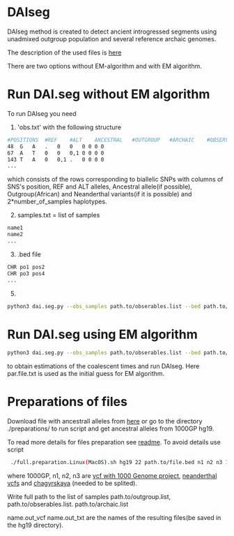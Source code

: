 
# DAIseg
DAIseg method is created to detect ancient introgressed segments using unadmixed outgroup population and several reference archaic genomes.  



The description of the used files is [here][1]









There are two options without EM-algorithm and with EM algorithm. 


# Run DAI.seg without EM algorithm
To run DAIseg you need
1) 'obs.txt' with  the following structure
```bash
#POSITIONS	#REF	#ALT	ANCESTRAL	#OUTGROUP	#ARCHAIC	#OBSERVATIONS
48	G	A	.	0	0	0 0 0 0 
67	A	T	0	0	0,1	0 0 0 0 
143	T	A	0	0,1	.	0 0 0 0
...
```
which consists of the rows corresponding to biallelic SNPs with columns of SNS's position, REF and ALT alleles, Ancestral allele(if possible), Outgroup(African) and Neanderthal variants(if it is possible) and 2*number_of_samples haplotypes. 

2) samples.txt = list of samples
```bash
name1
name2
...
```

3) .bed file
```bash
CHR	po1	pos2
CHR	po3	pos4
...
```
5) 


```bash
python3 dai.seg.py --obs_samples path.to/obserables.list --bed path.to/file.bed   --HMM_par par.file.txt --EM no --prepared_file ./preparations/hg19.all.chr22.txt --o out.chr22 --arch_cover ./preparations/hg19.arch.covering.chr22.txt --decoding posterior/viterbi --cut_off 0.9
```


# Run DAI.seg using EM algorithm

```bash
python3 dai.seg.py --obs_samples path.to/obserables.list --bed path.to/file.bed   --HMM_par par.file.txt --EM yes --EM_steps 20  --EM_samples 5 --prepared_file ./preparations/hg19.all.chr22.txt --o out.EM.chr22 --arch_cover ./preparations/hg19.arch.covering.chr22.txt  --decoding posterior/viterbi --cut_off 0.9
```
to obtain estimations of the  coalescent times and run DAIseg. Here par.file.txt is used as the initial guess for EM algorithm.

# Preparations of files

Download file with ancestrall alleles from [here][5] or go to the directory ./preparations/ to run script and get ancestral alleles from 1000GP hg19.

To read more details for files preparation see [readme][2]. To avoid details use script 
```bash
 ./full.preparation.Linux(MacOS).sh hg19 22 path.to/file.bed n1 n2 n3 1000GP path.to/obserables.list path.to/outgroup.list path.to/archaic.list name.out_vcf name.out_txt path.to/ancestral.alleles
```
where 1000GP, n1, n2, n3 are [vcf with 1000 Genome project][3], [neanderthal vcfs][4] and [chagyrskaya][5] (needed to be splited). 

Write full path to the list of samples path.to/outgroup.list,  path.to/obserables.list. path.to/archaic.list

name.out_vcf name.out_txt are the names of the resulting files(be saved in the hg19 directory).




[1]: https://github.com/Genomics-HSE/DAIseg/blob/main/File.types.md
[2]: https://github.com/Genomics-HSE/DAIseg/blob/main/hg19/README.md

[5]: https://drive.google.com/drive/folders/1_zE9eaV3psFPRdFatkq-R1yGluvjgiX6?usp=sharing





[3]: http://ftp.1000genomes.ebi.ac.uk/vol1/ftp/release/20130502/ALL.chr22.phase3_shapeit2_mvncall_integrated_v5b.20130502.genotypes.vcf.gz 
[4]: http://cdna.eva.mpg.de/neandertal/Vindija/VCF/
[5]: http://ftp.eva.mpg.de/neandertal/ChagyrskayaOkladnikov/

